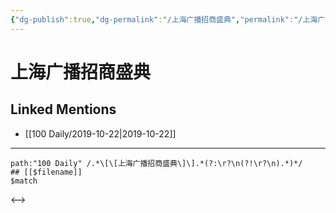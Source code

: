 ```yaml
---
{"dg-publish":true,"dg-permalink":"/上海广播招商盛典","permalink":"/上海广播招商盛典/","created":"2023-03-29T20:25:53.575+08:00","updated":"2023-03-29T20:25:53.915+08:00"}
---
```


# 上海广播招商盛典

## Linked Mentions
- [[100 Daily/2019-10-22\|2019-10-22]]


---

```expander
path:"100 Daily" /.*\[\[上海广播招商盛典\]\].*(?:\r?\n(?!\r?\n).*)*/
## [[$filename]]
$match
```

<-->